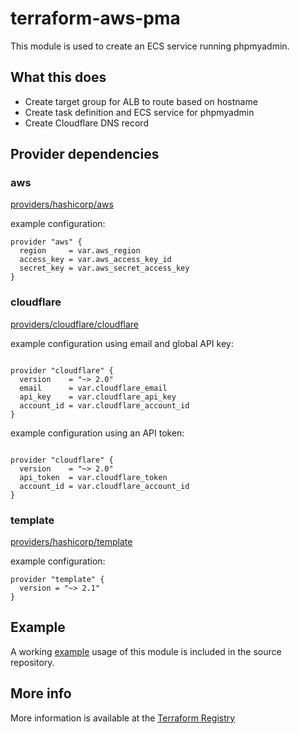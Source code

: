 # terraform-aws-pma
This module is used to create an ECS service running phpmyadmin.

## What this does

 - Create target group for ALB to route based on hostname
 - Create task definition and ECS service for phpmyadmin
 - Create Cloudflare DNS record

## Provider dependencies

### aws

[providers/hashicorp/aws](https://registry.terraform.io/providers/hashicorp/aws)

example configuration:

```hcl
provider "aws" {
  region     = var.aws_region
  access_key = var.aws_access_key_id
  secret_key = var.aws_secret_access_key
}
```

### cloudflare

[providers/cloudflare/cloudflare](https://registry.terraform.io/providers/cloudflare/cloudflare)

example configuration using email and global API key:

```hcl

provider "cloudflare" {
  version    = "~> 2.0"
  email      = var.cloudflare_email
  api_key    = var.cloudflare_api_key
  account_id = var.cloudflare_account_id
}
```

example configuration using an API token:

```hcl

provider "cloudflare" {
  version    = "~> 2.0"
  api_token  = var.cloudflare_token
  account_id = var.cloudflare_account_id
}
```

### template

[providers/hashicorp/template](https://registry.terraform.io/providers/hashicorp/template)

example configuration:

```hcl
provider "template" {
  version = "~> 2.1"
}
```

## Example

A working [example](https://github.com/silinternational/terraform-aws-phpmyadmin/tree/main/example) usage of this module is included in the source repository.

## More info

More information is available at the [Terraform Registry](https://registry.terraform.io/modules/silinternational/phpmyadmin/aws/latest)
